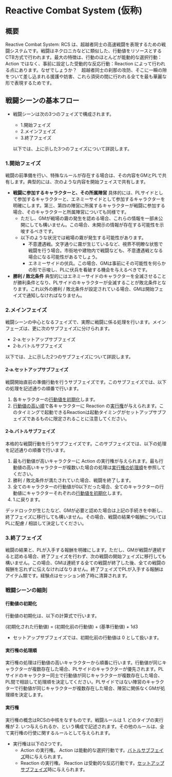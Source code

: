 # Reactive Combat System (仮称)

## 概要

Reactive Combat System: RCS は、超越者同士の高速戦闘を表現するための戦闘システムです。戦闘はネクロニカなどに類似した、行動値をリソースとするCTB方式で行われます。最大の特徴は、行動のほとんどが能動的な選択行動：Action ではなく、事前に設定した受動的な反応行動：Reaction によって行われる点にあります。なぜでしょうか？　超越者同士の刹那の攻防、そこに一瞬の隙をついて差し込まれる援護や妨害、これら須臾の間に行われる全てを最も華麗な形で表現するためです。

## 戦闘シーンの基本フロー

- 戦闘シーンは次の3つのフェイズで構成されます。

  - 1.開始フェイズ
  - 2.メインフェイズ
  - 3.終了フェイズ

  以下では、上に示した3つのフェイズについて詳説します。

### 1.開始フェイズ

戦闘の前準備を行い、特殊なルールが存在する場合は、その内容をGMとPLで共有します。典型的には、次のような内容を開始フェイスで共有します。

- **戦闘に参加するキャラクターと、その所属陣営** 具体的には、PLサイドとして参加するキャラクターと、エネミーサイドとして参加するキャラクターを明確にします。第三、第四の陣営に所属するキャラクターが戦闘に参加する場合、そのキャラクターと所属陣営についても同様です。
  - ただし、GMが戦場の霧の発生を認める場合、これらの情報を一部未公開にしても構いません。この場合、未開示の情報が存在する可能性を示唆するべきです。
  - 以下のような状況では戦場の霧が発生する可能性があります。
    - 不意遭遇戦。文字通りに霧が生じているなど、視界不明瞭な状態で戦闘を行う場合。市街地や建物内で戦闘なども、不意遭遇戦となる場合になる可能性があるでしょう。
    - エネミーサイドの伏兵。この場合、GMは事前にその可能性を何らかの形で示唆し、PLに伏兵を看破する機会を与えるべきです。
- **勝利 / 敗北条件** 典型的にはエネミーサイドのキャラクターを全滅させることが勝利条件となり、PLサイドのキャラクターが全滅することが敗北条件となります。これ以外の勝利 / 敗北条件が設定されている場合、GMは開始フェイズで通知しなければなりません。

### 2.メインフェイズ

戦闘シーンの中心となるフェイズで、実際に戦闘に係る処理を行います。メインフェーズは、更に次のサブフェイズに分けられます。

- 2-a.セットアップサブフェイズ
- 2-b.バトルサブフェイズ

以下では、上に示した2つのサブフェイズについて詳説します。

#### 2-a.セットアップサブフェイズ

戦闘開始直前の準備行動を行うサブフェイズです。このサブフェイズでは、以下の処理を記述通りの順番で行います。

1. 各キャラクターの[行動値を初期化](#行動値の初期化)します。
2. [行動値の高い順](#実行権の処理順)で各キャラクターに Reaction の[実行権](#実行権)が与えられます。このタイミングで起動できるReactionは起動タイミングがセットアップサブフェイズであるものに限定されることに注意してください。

#### 2-b.バトルサブフェイズ

本格的な戦闘行動を行うサブフェイズです。このサブフェイズでは、以下の処理を記述通りの順番で行います。

1. 最も行動値が高いキャラクターに Action の実行権が与えられます。最も行動値の高いキャラクターが複数いた場合の処理は[実行権の処理順](#実行権の処理順)を参照してください。
2. 勝利 / 敗北条件が満たされていた場合、戦闘を終了します。
3. 全てのキャラクターの行動値が0以下だった場合、全てのキャラクターの行動値にキャラクターそれぞれの[行動値を初期化](#行動値の初期化)します。
4. 1.に戻ります。

デッドロックが生じたなど、GMが必要と認めた場合は上記の手続きを中断し、終了フェイズに移行しても構いません。その場合、戦闘の結果や報酬についてはPLに配慮 / 相談して決定してください。

### 3.終了フェイズ

戦闘の結果と、PLが入手する報酬を明確にします。ただし、GMが戦闘が連続すると認める場合、終了フェイズを行わず、次の戦闘の開始フェイズに移行しても構いません。この場合、GMは連続する全ての戦闘が終了した後、全ての戦闘の報酬を忘れずに伝えなければなりません。終了フェイズでPLが入手する報酬はアイテム類です。経験点はセッション終了時に清算されます。

### 戦闘シーンの細則

#### 行動値の初期化

行動値の初期化は、以下の計算式で行います。

(初期化された行動値) = (初期化前の行動値) + (基準行動値) + 1d3

- セットアップサブフェイズでは、初期化前の行動値は 0 として扱います。

#### 実行権の処理順

実行権の処理は行動値の高いキャラクターから順番に行います。行動値が同じキャラクターが複数存在した場合、PLサイドのキャラクターが優先されます。PLサイドのキャラクター同士で行動値が同じキャラクターが複数存在した場合、PL間で相談して処理順を決定してください。PLサイドではない陣営のキャラクターで行動値が同じキャラクターが複数存在した場合、陣営に関係なくGMが処理順を決定します。

#### 実行権

実行権の概念はRCSの中核をなすものです。戦闘ルールは 1. どのタイプの実行権が 2. いつ与えられるか、という構成で記述されます。その他のルールは、全て実行権の行使に関するルールとして与えられます。

- 実行権は以下の2つです。
  - Action の実行権。 Action は能動的な選択行動です。[バトルサブフェイズ](#2-b.バトルサブフェイズ)時に与えられます。
  - Reaction の実行権。 Reaction は受動的な反応行動です。[セットアップサブフェイズ](#2-a.セットアップサブフェイズ)時に与えられます。
